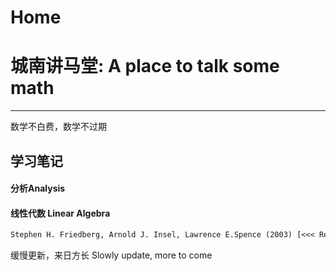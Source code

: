 # Home

# 城南讲马堂: A place to talk some math

---

数学不白费，数学不过期

## 学习笔记

#### 分析Analysis



#### 线性代数 Linear Algebra
```alert type=tip title="Linear Algebra, 4th Edition"
Stephen H. Friedberg, Arnold J. Insel, Lawrence E.Spence (2003) [<<< Read More >>>](/chengnanmath/books/linear-algebra-friedberg/vector-spaces/index.html)
```




缓慢更新，来日方长  Slowly update, more to come

